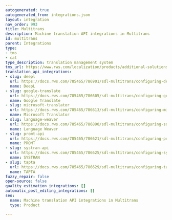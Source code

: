 ```yaml
---
autogenerated: true
autogenerated_from: integrations.json
layout: integration
nav_order: 993
title: Multitrans
description: Machine translation API integrations in Multitrans
id: multitrans
parent: Integrations
type:
- tms
- cat
type_description: translation management system
tms_url: https://www.rws.com/localization/products/additional-solutions/
translation_api_integrations:
- slug: deepl
  url: https://docs.rws.com/785465/786901/sdl-multitrans/configuring-deepl
  name: DeepL
- slug: google-translate
  url: https://docs.rws.com/785465/786605/sdl-multitrans/configuring-google-translate-server
  name: Google Translate
- slug: microsoft-translator
  url: https://docs.rws.com/785465/786613/sdl-multitrans/configuring-microsoft-translator
  name: Microsoft Translator
- slug: language-weaver
  url: https://docs.rws.com/785465/786890/sdl-multitrans/configuring-sdl-mt-cloud
  name: Language Weaver
- slug: promt-api
  url: https://docs.rws.com/785465/786621/sdl-multitrans/configuring-promt
  name: PROMT
- slug: systran-api
  url: https://docs.rws.com/785465/786625/sdl-multitrans/configuring-systran
  name: SYSTRAN
- slug: tapta
  url: https://docs.rws.com/785465/786629/sdl-multitrans/configuring-tapta
  name: TAPTA
fuzzy_repair: false
open-source: false
quality_estimation_integrations: []
automatic_post_editing_integrations: []
seo:
  name: Machine translation API integrations in Multitrans
  type: Product

---
```


